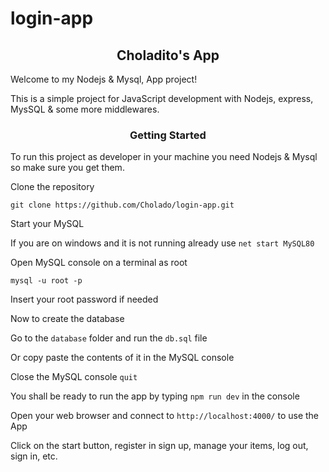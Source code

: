 # login-app
<!--
<!-- set up node --/>
npm init --yes

<!-- set up node dependencies--/>
npm i express express-handlebars express-session mysql express-mysql-session morgan bcryptjs passport passport-local timeago.js connect-flash express-validator@5.3.1

<!-- set up node dev-dependencies--/>
npm i nodemon -D

<!-- start server using dev script in package.json --/>
npm run dev

<!-- install MySQL https://www.mysql.com/ or XAMPP from https://www.apachefriends.org/--/>

net start MySQL80

net stop MySQL80

ER_NOT_SUPPORTED_AUTH_MODE

ALTER USER 'root'@'localhost' IDENTIFIED WITH mysql_native_password BY 'YourPassword';
FLUSH PRIVILEGES;

mysql -u root -p
-->
<!-- Architecture -->
<h2 align="center"><b>Choladito's App</b></h3>

Welcome to my Nodejs & Mysql, App project!

This is a simple project for JavaScript development with Nodejs, express, MysSQL & some more middlewares.

<h3 align="center"><b>Getting Started</b></h3>

To run this project as developer in your machine you need Nodejs & Mysql so make sure you get them.

Clone the repository

`git clone https://github.com/Cholado/login-app.git`

Start your MySQL

If you are on windows and it is not running already use `net start MySQL80`

Open MySQL console on a terminal as root

`mysql -u root -p`

Insert your root password if needed

Now to create the database

Go to the `database` folder and run the `db.sql` file

Or copy paste the contents of it in the MySQL console

Close the MySQL console `quit`

You shall be ready to run the app by typing `npm run dev` in the console

Open your web browser and connect to `http://localhost:4000/` to use the App

Click on the start button, register in sign up, manage your items, log out, sign in, etc.
